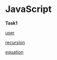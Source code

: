# JavaScript

__Task1__
<p><a href="https://jsfiddle.net/viktoria_fomenok/nutoemk6/">user</a></p>
<p><a href="https://jsfiddle.net/viktoria_fomenok/g410pss1/ ">recursion</a></p>
<p><a href="https://jsfiddle.net/viktoria_fomenok/q97b229h/">equation</a></p>




